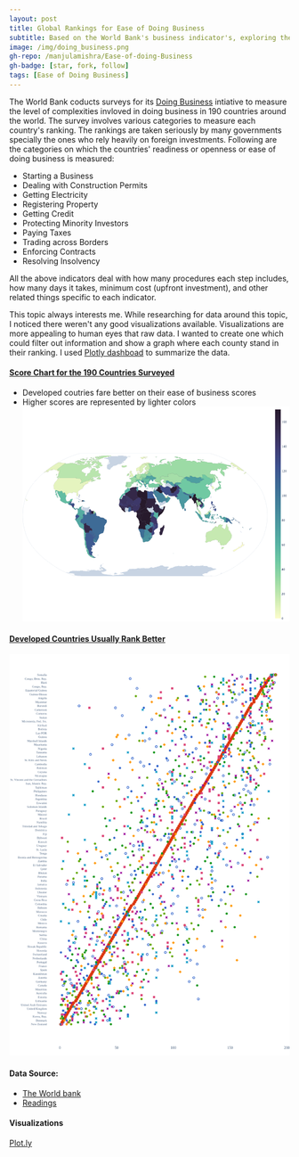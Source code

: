 ```yaml
---
layout: post
title: Global Rankings for Ease of Doing Business 
subtitle: Based on the World Bank's business indicator's, exploring the level of difficutly in doing business around the globe through visualizations.
image: /img/doing_business.png
gh-repo: /manjulamishra/Ease-of-doing-Business
gh-badge: [star, fork, follow]
tags: [Ease of Doing Business]
---
```


The World Bank coducts surveys for its [Doing Business](http://www.doingbusiness.org/en/doingbusiness) intiative to measure the level of complexities invloved in doing business in 190 countries around the world. The survey involves various categories to measure each country's ranking. The rankings are taken seriously by many governments specially the ones who rely heavily on foreign investments. Following are the categories on which the countries' readiness or openness or ease of doing business is measured:

* Starting a Business
* Dealing with Construction Permits
* Getting Electricity
* Registering Property
* Getting Credit
* Protecting Minority Investors
* Paying Taxes
* Trading across Borders
* Enforcing Contracts
* Resolving Insolvency

All the above indicators deal with how many procedures each step includes, how many days it takes, minimum cost (upfront investment), and other related things specific to each indicator. 

This topic always interests me. While researching for data around this topic, I noticed there weren't any good visualizations available. Visualizations are more appealing to human eyes that raw data. I wanted to create one which could filter out information and show a graph where each county stand in their ranking. I used [Plotly dashboad](https://plot.ly/dashboard/manjulamishra:41/view#/) to summarize the data.

#### [Score Chart for the 190 Countries Surveyed](https://plot.ly/dashboard/manjulamishra:41/view#/)
* Developed coutries fare better on their ease of business scores
* Higher scores are represented by lighter colors
![](/img/doing_business.png)

#### [Developed Countries Usually Rank Better](https://plot.ly/dashboard/manjulamishra:41/view#/)
![](/img/big_plot_doing_business.png)


#### Data Source:
* [The World bank](http://www.doingbusiness.org/en/rankings)
* [Readings](http://www.doingbusiness.org/content/dam/doingBusiness/media/Annual-Reports/English/DB19-Chapters/DB19-Score-and-DBRankings.pdf)

#### Visualizations
[Plot.ly](https://plot.ly)






